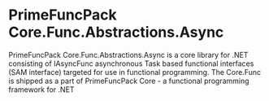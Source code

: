 # PrimeFuncPack Core.Func.Abstractions.Async

PrimeFuncPack Core.Func.Abstractions.Async is a core library for .NET consisting of IAsyncFunc asynchronous Task based functional interfaces (SAM interface) targeted for use in functional programming.
The Core.Func is shipped as a part of PrimeFuncPack Core - a functional programming framework for .NET
